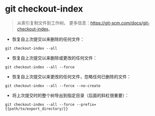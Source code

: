 # git checkout-index

> 从索引复制文件到工作树。
> 更多信息：<https://git-scm.com/docs/git-checkout-index>。

- 恢复自上次提交以来删除的任何文件：

`git checkout-index --all`

- 恢复自上次提交以来删除或更改的任何文件：

`git checkout-index --all --force`

- 恢复自上次提交以来更改的任何文件，忽略任何已删除的文件：

`git checkout-index --all --force --no-create`

- 将上次提交时的整个树导出到指定目录（后面的斜杠很重要）：

`git checkout-index --all --force --prefix={{path/to/export_directory/}}`
